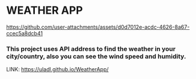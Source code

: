# WEATHER APP



https://github.com/user-attachments/assets/d0d7012e-acdc-4626-8a67-ccec5a8dcb41



### This project uses API address to find the weather in your city/country, also you can see the wind speed and humidity. 
LINK: https://uladl.github.io/WeatherApp/

